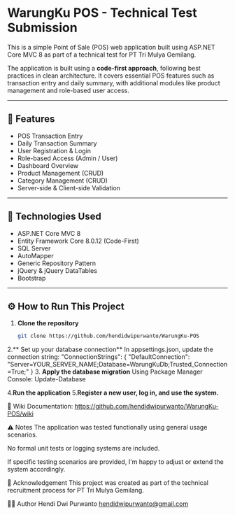 # WarungKu POS - Technical Test Submission

This is a simple Point of Sale (POS) web application built using ASP.NET Core MVC 8 as part of a technical test for PT Tri Mulya Gemilang.

The application is built using a **code-first approach**, following best practices in clean architecture. It covers essential POS features such as transaction entry and daily summary, with additional modules like product management and role-based user access.

---

## 🚀 Features

- POS Transaction Entry
- Daily Transaction Summary
- User Registration & Login
- Role-based Access (Admin / User)
- Dashboard Overview
- Product Management (CRUD)
- Category Management (CRUD)
- Server-side & Client-side Validation

---

## 🧰 Technologies Used

- ASP.NET Core MVC 8
- Entity Framework Core 8.0.12 (Code-First)
- SQL Server
- AutoMapper
- Generic Repository Pattern
- jQuery & jQuery DataTables
- Bootstrap

---

## ⚙️ How to Run This Project

1. **Clone the repository**
   ```bash
   git clone https://github.com/hendidwipurwanto/WarungKu-POS
 2.**  Set up your database connection**
In appsettings.json, update the connection string:
"ConnectionStrings": {
  "DefaultConnection": "Server=YOUR_SERVER_NAME;Database=WarungKuDb;Trusted_Connection=True;"
}
3. **Apply the database migration**
Using Package Manager Console:
                      Update-Database

4.**Run the application**
5.**Register a new user, log in, and use the system.**


📄 Wiki Documentation: https://github.com/hendidwipurwanto/WarungKu-POS/wiki

⚠️ Notes
The application was tested functionally using general usage scenarios.

No formal unit tests or logging systems are included.

If specific testing scenarios are provided, I'm happy to adjust or extend the system accordingly.

🙏 Acknowledgement
This project was created as part of the technical recruitment process for PT Tri Mulya Gemilang.

👨‍💻 Author
Hendi Dwi Purwanto
hendidwipurwanto@gmail.com



